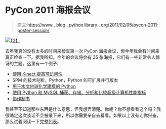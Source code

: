 # PyCon 2011 海报会议

> 原文:[https://www . blog . python library . org/2011/02/05/pycon-2011-poster-session/](https://www.blog.pythonlibrary.org/2011/02/05/pycon-2011-poster-session/)

[![](../Images/404a7b432bc1cc0abd29b26f7d7351fc.png)T2】](http://us.pycon.org)

去年我真的没有太多的时间来检查第一次 PyCon 海报会议，但今年我会有时间来真正检查一下。据我所知，今年的会议将会有 35 张海报，它们有一些非常令人惊讶的主题。这里有一个例子:

*   [使用 Kinect 提高可访问性](http://us.pycon.org/2011/schedule/sessions/295/)
*   SPM 的技术剖析。Python，Python 的可扩展并行版本
*   [用于水文地球化学建模的 Python](http://us.pycon.org/2011/schedule/sessions/146/)
*   [使用 Python 和 MySQL 捕获、存储、分析和比较超级计算机性能指标](http://us.pycon.org/2011/schedule/sessions/275/)
*   [协作制书](http://us.pycon.org/2011/schedule/sessions/271/)

我甚至不知道那些东西是什么意思，但我想弄清楚。你呢？你不想看看这个吗？我很确定这次谈话不会被录下来，所以你需要亲自去看看。如果以上没有让你兴奋，那么试着阅读一下[完整列表](http://us.pycon.org/2011/schedule/lists/posters/)。
